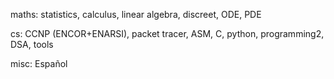 maths:
statistics,
calculus,
linear algebra,
discreet,
ODE, PDE

cs:
CCNP (ENCOR+ENARSI),
packet tracer,
ASM, C, python, programming2,
DSA,
tools

misc:
Español
